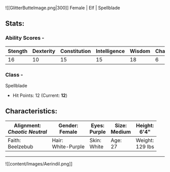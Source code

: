 
![[GlitterButteImage.png|300]]
Female | Elf | Spellblade

## Stats:
### Ability Scores -
| **Stength** | **Dexterity** | **Constitution** | **Intelligence** | **Wisdom** | **Charmisma** |
| ----------- | ------------- | ---------------- | ---------------- | ---------- | ------------- |
| 16          | 10            | 15               | 15               | 18         | 6             |

### Class -
Spellblade
- Hit Points: 12 (Current: **12**)
## Characteristics:

| Alignment: <br>*Chaotic Neutral* | Gender: <br>Female    | Eyes:<br>Purple | Size:<br>Medium | Height:<br>6'4"    |
| -------------------------------- | --------------------- | --------------- | --------------- | ------------------ |
| Faith:<br> Beelzebub             | Hair:<br>White-Purple | Skin:<br>White  | Age:<br>27      | Weight:<br>129 lbs |

---


![[content/Images/Aerindil.png]]